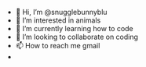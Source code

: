 - 👋 Hi, I’m @snugglebunnyblu
- 👀 I’m interested in animals
- 🌱 I’m currently learning how to code
- 💞️ I’m looking to collaborate on coding
- 📫 How to reach me gmail
-

<!---
snugglebunnyblu/snugglebunnyblu is a ✨ special ✨ repository because its `README.md` (this file) appears on your GitHub profile.
You can click the Preview link to take a look at your changes.
--->
